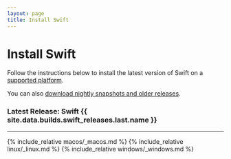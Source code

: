 ```yaml
---
layout: page
title: Install Swift
---
```


# Install Swift

Follow the instructions below to install the latest version of Swift on a [supported platform](/platform-support).

You can also [download nightly snapshots and older releases](/download).

### Latest Release: Swift {{ site.data.builds.swift_releases.last.name }}

<hr>

{% include_relative macos/_macos.md %}
{% include_relative linux/_linux.md %}
{% include_relative windows/_windows.md %}
